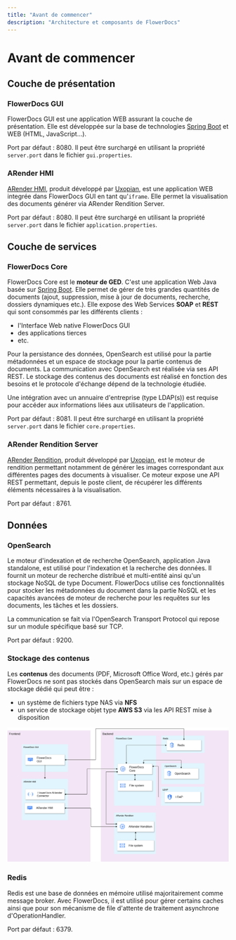 ```yaml
---
title: "Avant de commencer"
description: "Architecture et composants de FlowerDocs"
---
```


# Avant de commencer

## Couche de présentation

### FlowerDocs GUI
FlowerDocs GUI est une application WEB assurant la couche de présentation.
Elle est développée sur la base de technologies [Spring Boot](https://spring.io/projects/spring-boot) et WEB (HTML, JavaScript...).

Port par défaut : 8080. Il peut être surchargé en utilisant la propriété `server.port` dans le fichier `gui.properties`.

### ARender HMI

[ARender HMI](https://arender.io/), produit développé par [Uxopian](https://www.uxopian.com), est une application WEB integrée dans FlowerDocs GUI en tant qu'`iframe`. Elle permet la visualisation des documents générer via ARender Rendition Server.

Port par défaut : 8080. Il peut être surchargé en utilisant la propriété `server.port` dans le fichier `application.properties`.

## Couche de services

### FlowerDocs Core

FlowerDocs Core est le **moteur de GED**. C'est une application Web Java basée sur [Spring Boot](https://spring.io/projects/spring-boot). Elle permet de gérer de très grandes quantités de documents (ajout, suppression, mise à jour de documents, recherche, dossiers dynamiques etc.). Elle expose des Web Services **SOAP** et **REST** qui sont consommés par les différents clients : 

* l'Interface Web native FlowerDocs GUI
* des applications tierces 
* etc.

Pour la persistance des données, OpenSearch est utilisé pour la partie métadonnées et un espace de stockage pour la partie contenus de documents. La communication avec OpenSearch est réalisée via ses API REST. 
Le stockage des contenus des documents est réalisé en fonction des besoins et le protocole d'échange dépend de la technologie étudiée.

Une intégration avec un annuaire d'entreprise (type LDAP(s)) est requise pour accéder aux informations liées aux utilisateurs de l'application.

Port par défaut : 8081. Il peut être surchargé en utilisant la propriété `server.port` dans le fichier `core.properties`.

### ARender Rendition Server

[ARender Rendition](https://arender.io/), produit développé par [Uxopian](https://www.uxopian.com), est le moteur de rendition permettant notamment de générer les images correspondant aux différentes pages des documents à visualiser.
Ce moteur expose une API REST permettant, depuis le poste client, de récupérer les différents éléments nécessaires à la visualisation.

Port par défaut : 8761.

## Données

### OpenSearch
Le moteur d'indexation et de recherche OpenSearch, application Java standalone, est utilisé pour l'indexation et la recherche des données. Il fournit un moteur de recherche distribué et multi-entité ainsi qu'un stockage NoSQL de type Document. FlowerDocs utilise ces fonctionnalités pour stocker les métadonnées du document dans la partie NoSQL et les capacités avancées de moteur de recherche pour les requêtes sur les documents, les tâches et les dossiers.

La communication se fait via l'OpenSearch Transport Protocol qui repose sur un module spécifique basé sur TCP.

Port par défaut : 9200.

### Stockage des contenus
Les **contenus** des documents (PDF, Microsoft Office Word, etc.) gérés par FlowerDocs ne sont pas stockés dans OpenSearch mais sur un espace de stockage dédié qui peut être :

* un système de fichiers type NAS via **NFS**
* un service de stockage objet type **AWS S3** via les API REST mise à disposition

![Exemple d'architecture](/img/documentation/fd-architecture.png)

### Redis

Redis est une base de données en mémoire utilisé majoritairement comme message broker.
Avec FlowerDocs, il est utilisé pour gérer certains caches ainsi que pour son mécanisme de file d'attente de traitement asynchrone d'OperationHandler.

Port par défaut : 6379.